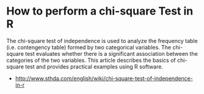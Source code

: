 # How to perform a chi-square Test in R

The chi-square test of independence is used to analyze the frequency table (i.e. contengency table) formed by two categorical variables. The chi-square test evaluates whether there is a significant association between the categories of the two variables. This article describes the basics of chi-square test and provides practical examples using R software.

- http://www.sthda.com/english/wiki/chi-square-test-of-independence-in-r
